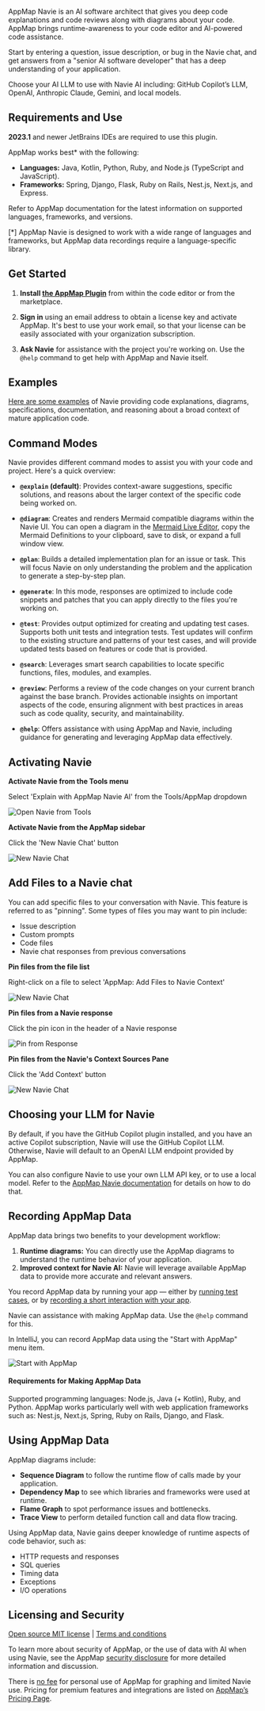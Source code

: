 AppMap Navie is an AI software architect that gives you deep code explanations and code reviews along with diagrams
about your code. AppMap brings runtime-awareness to your code editor and AI-powered code assistance.

Start by entering a question, issue description, or bug in the Navie chat, and get answers from a "senior AI software
developer" that has a deep understanding of your application.

Choose your AI LLM to use with Navie AI including: GitHub Copilot’s LLM, OpenAI, Anthropic Claude, Gemini, and local
models.

## Requirements and Use

**2023.1** and newer JetBrains IDEs are required to use this plugin.

AppMap works best* with the following:

* **Languages:** Java, Kotlin, Python, Ruby, and Node.js (TypeScript and JavaScript).
* **Frameworks:** Spring, Django, Flask, Ruby on Rails, Nest.js, Next.js, and Express.

Refer to AppMap documentation for the latest information on supported languages, frameworks, and versions.

[*] AppMap Navie is designed to work with a wide range of languages and frameworks, but AppMap data recordings require a
language-specific library.

## Get Started

1. **Install [the AppMap Plugin](https://plugins.jetbrains.com/plugin/16701-appmap)** from within the code editor or
   from the marketplace.

2. **Sign in** using an email address to obtain a license key and activate AppMap. It's best to use your work email, so
   that your license can be easily associated with your organization subscription.

3. **Ask Navie** for assistance with the project you're working on. Use the `@help` command to get help with AppMap and
   Navie itself.

## Examples

[Here are some examples](https://appmap.io/product/examples/navie) of Navie providing code explanations, diagrams,
specifications, documentation,
and reasoning about a broad context of mature application code.

## Command Modes

Navie provides different command modes to assist you with your code and project. Here's a quick overview:

- **`@explain` (default)**: Provides context-aware suggestions, specific solutions, and reasons about the
  larger context of the specific code being worked on.

- **`@diagram`**:  Creates and renders Mermaid compatible diagrams within the Navie UI. You can open
  a diagram in the [Mermaid Live Editor](https://mermaid.live), copy the Mermaid Definitions to your clipboard, save
  to disk, or expand a full window view.

- **`@plan`**: Builds a detailed implementation plan for an issue or task. This will focus Navie on only understanding
  the problem and the application to generate a step-by-step plan.

- **`@generate`**: In this mode, responses are optimized to include code snippets and patches that you can apply
  directly to the files you're working on.

- **`@test`**: Provides output optimized for creating and updating test cases. Supports both unit tests and integration
  tests. Test updates will confirm to the existing structure and patterns of your test cases, and will provide updated
  tests based on features or code that is provided.

- **`@search`**: Leverages smart search capabilities to locate specific functions, files, modules, and examples.

- **`@review`**: Performs a review of the code changes on your current branch against the base branch. Provides
  actionable insights on important aspects of the code, ensuring alignment with best practices in areas such as code
  quality, security, and maintainability.

- **`@help`**: Offers assistance with using AppMap and Navie, including guidance for generating and leveraging AppMap
  data effectively.

## Activating Navie

**Activate Navie from the Tools menu**  

Select 'Explain with AppMap Navie AI' from the Tools/AppMap dropdown  

![Open Navie from Tools](https://appmap.io/assets/img/product/tools-appmap-vscode.png)

**Activate Navie from the AppMap sidebar**  

Click the 'New Navie Chat' button  

![New Navie Chat](https://appmap.io/assets/img/product/new-navie-chat.png)


## Add Files to a Navie chat

You can add specific files to your conversation with Navie. This feature is referred to
as "pinning". Some types of files you may want to pin include:

* Issue description
* Custom prompts
* Code files
* Navie chat responses from previous conversations

**Pin files from the file list**  

Right-click on a file to select 'AppMap: Add Files to Navie Context'  

![New Navie Chat](https://appmap.io/assets/img/product/add-context-from-file.png)

**Pin files from a Navie response**  

Click the pin icon in the header of a Navie response  

![Pin from Response](https://appmap.io/assets/img/pin-from-response.png)

**Pin files from the Navie's Context Sources Pane**  

Click the 'Add Context' button  

![New Navie Chat](https://appmap.io/assets/img/product/add-context-in-context-window.png)

## Choosing your LLM for Navie

By default, if you have the GitHub Copilot plugin installed, and you have an active Copilot subscription, Navie will use
the GitHub Copilot LLM. Otherwise, Navie will default to an OpenAI LLM endpoint provided by AppMap.

You can also configure Navie to use your own LLM API key, or to use a local model. Refer to
the [AppMap Navie documentation](https://appmap.io/docs/navie/bring-your-own-model.html) for details on how to do that.

## Recording AppMap Data

AppMap data brings two benefits to your development workflow:

1) **Runtime diagrams:** You can directly use the AppMap diagrams to understand the runtime behavior of your
   application.
2) **Improved context for Navie AI:** Navie will leverage available AppMap data to provide more accurate and relevant
   answers.

You record AppMap data by running your app — either
by [running test cases](https://appmap.io/docs/recording-methods.html#recording-test-cases), or
by [recording a short interaction with your app](https://appmap.io/docs/recording-methods.html#remote-recording).

Navie can assistance with making AppMap data. Use the `@help` command for this.

In IntelliJ, you can record AppMap data using the "Start with AppMap" menu item.

![Start with AppMap](https://appmap.io/assets/img/product/start-with-appmap.png)

#### Requirements for Making AppMap Data

Supported programming languages: Node.js, Java (+ Kotlin), Ruby, and Python.
AppMap works particularly well with web application frameworks such as: Nest.js, Next.js, Spring, Ruby on Rails, Django,
and Flask.

## Using AppMap Data

AppMap diagrams include:

* **Sequence Diagram** to follow the runtime flow of calls made by your application.
* **Dependency Map** to see which libraries and frameworks were used at runtime.
* **Flame Graph** to spot performance issues and bottlenecks.
* **Trace View** to perform detailed function call and data flow tracing.

Using AppMap data, Navie gains deeper knowledge of runtime aspects of code behavior, such as:

* HTTP requests and responses
* SQL queries
* Timing data
* Exceptions
* I/O operations

## Licensing and Security

[Open source MIT license](https://github.com/getappmap/appmap-intellij-plugin/blob/develop/LICENSE)  |  [Terms and conditions](https://appmap.io/community/terms-and-conditions.html)

To learn more about security of AppMap, or the use of data with AI when using Navie, see the
AppMap [security disclosure](https://appmap.io/security) for more detailed information and discussion.

There is [no fee](https://appmap.io/pricing) for personal use of AppMap for graphing and limited Navie use. Pricing for
premium features and integrations are listed on [AppMap’s Pricing Page](https://appmap.io/pricing).
